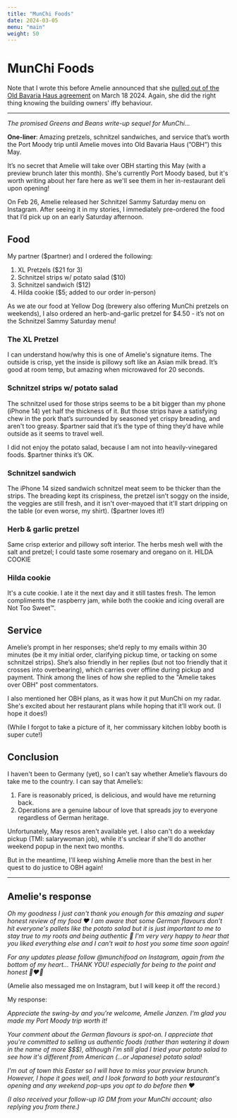 ```yaml
---
title: "MunChi Foods"
date: 2024-03-05
menu: "main"
weight: 50
---
```


# MunChi Foods

Note that I wrote this before Amelie announced that she [pulled out of the Old Bavaria Haus agreement](https://www.instagram.com/p/C4q_i4wsdEV/) on March 18 2024. Again, she did the right thing knowing the building owners' iffy behaviour. 

---

*The promised Greens and Beans write-up sequel for MunChi...*

**One-liner**: Amazing pretzels, schnitzel sandwiches, and service that’s worth the Port Moody trip until Amelie moves into Old Bavaria Haus (”OBH”) this May.

It’s no secret that Amelie will take over OBH starting this May (with a preview brunch later this month). She's currently Port Moody based, but it's worth writing about her fare here as we'll see them in her in-restaurant deli upon opening!

On Feb 26, Amelie released her Schnitzel Sammy Saturday menu on Instagram. After seeing it in my stories, I immediately pre-ordered the food that I’d pick up on an early Saturday afternoon.

## Food
My partner ($partner) and I ordered the following:

1. XL Pretzels ($21 for 3)
2. Schnitzel strips w/ potato salad ($10)
3. Schnitzel sandwich ($12)
4. Hilda cookie ($5; added to our order in-person)

As we ate our food at Yellow Dog (brewery also offering MunChi pretzels on weekends), I also ordered an herb-and-garlic pretzel for $4.50 - it’s not on the Schnitzel Sammy Saturday menu!

### The XL Pretzel
I can understand how/why this is one of Amelie's signature items. The outside is crisp, yet the inside is pillowy soft like an Asian milk bread. It’s good at room temp, but amazing when microwaved for 20 seconds.

### Schnitzel strips w/ potato salad
The schnitzel used for those strips seems to be a bit bigger than my phone (iPhone 14) yet half the thickness of it. But those strips have a satisfying chew in the pork that’s surrounded by seasoned yet crispy breading, and aren't too greasy. $partner said that it’s the type of thing they’d have while outside as it seems to travel well.

I did not enjoy the potato salad, because I am not into heavily-vinegared foods. $partner thinks it’s OK.

### Schnitzel sandwich
The iPhone 14 sized sandwich schnitzel meat seem to be thicker than the strips. The breading kept its crispiness, the pretzel isn’t soggy on the inside, the veggies are still fresh, and it isn't over-mayoed that it'll start dripping on the table (or even worse, my shirt).
($partner loves it!)

### Herb & garlic pretzel
Same crisp exterior and pillowy soft interior. The herbs mesh well with the salt and pretzel; I could taste some rosemary and oregano on it.
HILDA COOKIE

### Hilda cookie
It's a cute cookie. I ate it the next day and it still tastes fresh. The lemon compliments the raspberry jam, while both the cookie and icing overall are Not Too Sweet™.

## Service
Amelie’s prompt in her responses; she’d reply to my emails within 30 minutes (be it my initial order, clarifying pickup time, or tacking on some schnitzel strips).
She’s also friendly in her replies (but not too friendly that it crosses into overbearing), which carries over offline during pickup and payment. Think among the lines of how she replied to the "Amelie takes over OBH" post commentators.

I also mentioned her OBH plans, as it was how it put MunChi on my radar. She's excited about her restaurant plans while hoping that it’ll work out. (I hope it does!)

(While I forgot to take a picture of it, her commissary kitchen lobby booth is super cute!)

## Conclusion
I haven't been to Germany (yet), so I can’t say whether Amelie’s flavours do take me to the country. I can say that Amelie’s:
1. Fare is reasonably priced, is delicious, and would have me returning back.
2. Operations are a genuine labour of love that spreads joy to everyone regardless of German heritage.

Unfortunately, May resos aren't available yet. I also can't do a weekday pickup (TMI: salarywoman job), while it's unclear if she'll do another weekend popup in the next two months.

But in the meantime, I’ll keep wishing Amelie more than the best in her quest to do justice to OBH again!

---

## Amelie's response

*Oh my goodness I just can't thank you enough for this amazing and super honest review of my food ❤️ I am aware that some German flavours don't hit everyone's pallets like the potato salad but it is just important to me to stay true to my roots and being authentic 🥰 I'm very very happy to hear that you liked everything else and I can't wait to host you some time soon again!*

*For any updates please follow @munchifood on Instagram, again from the bottom of my heart... THANK YOU! especially for being to the point and honest 🖤❤️💛*

(Amelie also messaged me on Instagram, but I will keep it off the record.)

My response:

*Appreciate the swing-by and you're welcome, Amelie Janzen. I'm glad you made my Port Moody trip worth it!*

*Your comment about the German flavours is spot-on. I appreciate that you're committed to selling us authentic foods (rather than watering it down in the name of more $$$), although I'm still glad I tried your potato salad to see how it's different from American (...or Japanese) potato salad!*

*I'm out of town this Easter so I will have to miss your preview brunch. However, I hope it goes well, and I look forward to both your restaurant's opening and any weekend pop-ups you opt to do before then ❤*

*(I also received your follow-up IG DM from your MunChi account; also replying you from there.)*